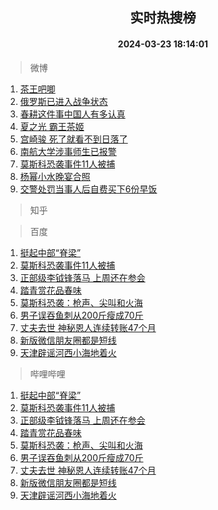 <div align="center"><h2>实时热搜榜</h2><h4>2024-03-23 18:14:01</h4></div>

> 微博  

1. [茶王吧唧](https://s.weibo.com/weibo?q=%E8%8C%B6%E7%8E%8B%E5%90%A7%E5%94%A7&t=31&band_rank=1&Refer=top)<br />
2. [俄罗斯已进入战争状态](https://s.weibo.com/weibo?q=%23%E4%BF%84%E7%BD%97%E6%96%AF%E5%B7%B2%E8%BF%9B%E5%85%A5%E6%88%98%E4%BA%89%E7%8A%B6%E6%80%81%23&t=31&band_rank=2&Refer=top)<br />
3. [春耕这件事中国人有多认真](https://s.weibo.com/weibo?q=%23%E6%98%A5%E8%80%95%E8%BF%99%E4%BB%B6%E4%BA%8B%E4%B8%AD%E5%9B%BD%E4%BA%BA%E6%9C%89%E5%A4%9A%E8%AE%A4%E7%9C%9F%23&t=31&band_rank=3&Refer=top)<br />
4. [夏之光 霸王茶姬](https://s.weibo.com/weibo?q=%E5%A4%8F%E4%B9%8B%E5%85%89%20%E9%9C%B8%E7%8E%8B%E8%8C%B6%E5%A7%AC&t=31&band_rank=4&Refer=top)<br />
5. [宫崎骏 死了就看不到日落了](https://s.weibo.com/weibo?q=%E5%AE%AB%E5%B4%8E%E9%AA%8F%20%E6%AD%BB%E4%BA%86%E5%B0%B1%E7%9C%8B%E4%B8%8D%E5%88%B0%E6%97%A5%E8%90%BD%E4%BA%86&t=31&band_rank=5&Refer=top)<br />
6. [南航大学涉事师生已报警](https://s.weibo.com/weibo?q=%23%E5%8D%97%E8%88%AA%E5%A4%A7%E5%AD%A6%E6%B6%89%E4%BA%8B%E5%B8%88%E7%94%9F%E5%B7%B2%E6%8A%A5%E8%AD%A6%23&t=31&band_rank=6&Refer=top)<br />
7. [莫斯科恐袭事件11人被捕](https://s.weibo.com/weibo?q=%23%E8%8E%AB%E6%96%AF%E7%A7%91%E6%81%90%E8%A2%AD%E4%BA%8B%E4%BB%B611%E4%BA%BA%E8%A2%AB%E6%8D%95%23&t=31&band_rank=7&Refer=top)<br />
8. [杨幂小水晚宴合照](https://s.weibo.com/weibo?q=%23%E6%9D%A8%E5%B9%82%E5%B0%8F%E6%B0%B4%E6%99%9A%E5%AE%B4%E5%90%88%E7%85%A7%23&t=31&band_rank=8&Refer=top)<br />
9. [交警处罚当事人后自费买下6份早饭](https://s.weibo.com/weibo?q=%23%E4%BA%A4%E8%AD%A6%E5%A4%84%E7%BD%9A%E5%BD%93%E4%BA%8B%E4%BA%BA%E5%90%8E%E8%87%AA%E8%B4%B9%E4%B9%B0%E4%B8%8B6%E4%BB%BD%E6%97%A9%E9%A5%AD%23&t=31&band_rank=9&Refer=top)<br />

> 知乎  


> 百度  

1. [挺起中部“脊梁”](https://www.baidu.com/s?wd=%E6%8C%BA%E8%B5%B7%E4%B8%AD%E9%83%A8%E2%80%9C%E8%84%8A%E6%A2%81%E2%80%9D&sa=fyb_news&rsv_dl=fyb_news)<br />
2. [莫斯科恐袭事件11人被捕](https://www.baidu.com/s?wd=%E8%8E%AB%E6%96%AF%E7%A7%91%E6%81%90%E8%A2%AD%E4%BA%8B%E4%BB%B611%E4%BA%BA%E8%A2%AB%E6%8D%95&sa=fyb_news&rsv_dl=fyb_news)<br />
3. [正部级李钺锋落马 上周还在参会](https://www.baidu.com/s?wd=%E6%AD%A3%E9%83%A8%E7%BA%A7%E6%9D%8E%E9%92%BA%E9%94%8B%E8%90%BD%E9%A9%AC+%E4%B8%8A%E5%91%A8%E8%BF%98%E5%9C%A8%E5%8F%82%E4%BC%9A&sa=fyb_news&rsv_dl=fyb_news)<br />
4. [踏青赏花品春味](https://www.baidu.com/s?wd=%E8%B8%8F%E9%9D%92%E8%B5%8F%E8%8A%B1%E5%93%81%E6%98%A5%E5%91%B3&sa=fyb_news&rsv_dl=fyb_news)<br />
5. [莫斯科恐袭：枪声、尖叫和火海](https://www.baidu.com/s?wd=%E8%8E%AB%E6%96%AF%E7%A7%91%E6%81%90%E8%A2%AD%EF%BC%9A%E6%9E%AA%E5%A3%B0%E3%80%81%E5%B0%96%E5%8F%AB%E5%92%8C%E7%81%AB%E6%B5%B7&sa=fyb_news&rsv_dl=fyb_news)<br />
6. [男子误吞鱼刺从200斤瘦成70斤](https://www.baidu.com/s?wd=%E7%94%B7%E5%AD%90%E8%AF%AF%E5%90%9E%E9%B1%BC%E5%88%BA%E4%BB%8E200%E6%96%A4%E7%98%A6%E6%88%9070%E6%96%A4&sa=fyb_news&rsv_dl=fyb_news)<br />
7. [丈夫去世 神秘恩人连续转账47个月](https://www.baidu.com/s?wd=%E4%B8%88%E5%A4%AB%E5%8E%BB%E4%B8%96+%E7%A5%9E%E7%A7%98%E6%81%A9%E4%BA%BA%E8%BF%9E%E7%BB%AD%E8%BD%AC%E8%B4%A647%E4%B8%AA%E6%9C%88&sa=fyb_news&rsv_dl=fyb_news)<br />
8. [新版微信朋友圈都是短线](https://www.baidu.com/s?wd=%E6%96%B0%E7%89%88%E5%BE%AE%E4%BF%A1%E6%9C%8B%E5%8F%8B%E5%9C%88%E9%83%BD%E6%98%AF%E7%9F%AD%E7%BA%BF&sa=fyb_news&rsv_dl=fyb_news)<br />
9. [天津辟谣河西小海地着火](https://www.baidu.com/s?wd=%E5%A4%A9%E6%B4%A5%E8%BE%9F%E8%B0%A3%E6%B2%B3%E8%A5%BF%E5%B0%8F%E6%B5%B7%E5%9C%B0%E7%9D%80%E7%81%AB&sa=fyb_news&rsv_dl=fyb_news)<br />

> 哔哩哔哩  

1. [挺起中部“脊梁”](https://www.baidu.com/s?wd=%E6%8C%BA%E8%B5%B7%E4%B8%AD%E9%83%A8%E2%80%9C%E8%84%8A%E6%A2%81%E2%80%9D&sa=fyb_news&rsv_dl=fyb_news)<br />
2. [莫斯科恐袭事件11人被捕](https://www.baidu.com/s?wd=%E8%8E%AB%E6%96%AF%E7%A7%91%E6%81%90%E8%A2%AD%E4%BA%8B%E4%BB%B611%E4%BA%BA%E8%A2%AB%E6%8D%95&sa=fyb_news&rsv_dl=fyb_news)<br />
3. [正部级李钺锋落马 上周还在参会](https://www.baidu.com/s?wd=%E6%AD%A3%E9%83%A8%E7%BA%A7%E6%9D%8E%E9%92%BA%E9%94%8B%E8%90%BD%E9%A9%AC+%E4%B8%8A%E5%91%A8%E8%BF%98%E5%9C%A8%E5%8F%82%E4%BC%9A&sa=fyb_news&rsv_dl=fyb_news)<br />
4. [踏青赏花品春味](https://www.baidu.com/s?wd=%E8%B8%8F%E9%9D%92%E8%B5%8F%E8%8A%B1%E5%93%81%E6%98%A5%E5%91%B3&sa=fyb_news&rsv_dl=fyb_news)<br />
5. [莫斯科恐袭：枪声、尖叫和火海](https://www.baidu.com/s?wd=%E8%8E%AB%E6%96%AF%E7%A7%91%E6%81%90%E8%A2%AD%EF%BC%9A%E6%9E%AA%E5%A3%B0%E3%80%81%E5%B0%96%E5%8F%AB%E5%92%8C%E7%81%AB%E6%B5%B7&sa=fyb_news&rsv_dl=fyb_news)<br />
6. [男子误吞鱼刺从200斤瘦成70斤](https://www.baidu.com/s?wd=%E7%94%B7%E5%AD%90%E8%AF%AF%E5%90%9E%E9%B1%BC%E5%88%BA%E4%BB%8E200%E6%96%A4%E7%98%A6%E6%88%9070%E6%96%A4&sa=fyb_news&rsv_dl=fyb_news)<br />
7. [丈夫去世 神秘恩人连续转账47个月](https://www.baidu.com/s?wd=%E4%B8%88%E5%A4%AB%E5%8E%BB%E4%B8%96+%E7%A5%9E%E7%A7%98%E6%81%A9%E4%BA%BA%E8%BF%9E%E7%BB%AD%E8%BD%AC%E8%B4%A647%E4%B8%AA%E6%9C%88&sa=fyb_news&rsv_dl=fyb_news)<br />
8. [新版微信朋友圈都是短线](https://www.baidu.com/s?wd=%E6%96%B0%E7%89%88%E5%BE%AE%E4%BF%A1%E6%9C%8B%E5%8F%8B%E5%9C%88%E9%83%BD%E6%98%AF%E7%9F%AD%E7%BA%BF&sa=fyb_news&rsv_dl=fyb_news)<br />
9. [天津辟谣河西小海地着火](https://www.baidu.com/s?wd=%E5%A4%A9%E6%B4%A5%E8%BE%9F%E8%B0%A3%E6%B2%B3%E8%A5%BF%E5%B0%8F%E6%B5%B7%E5%9C%B0%E7%9D%80%E7%81%AB&sa=fyb_news&rsv_dl=fyb_news)<br />
